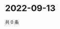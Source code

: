 # 2022-09-13

共 0 条

<!-- BEGIN WEIBO -->
<!-- 最后更新时间 Tue Sep 13 2022 06:17:21 GMT+0800 (China Standard Time) -->

<!-- END WEIBO -->
